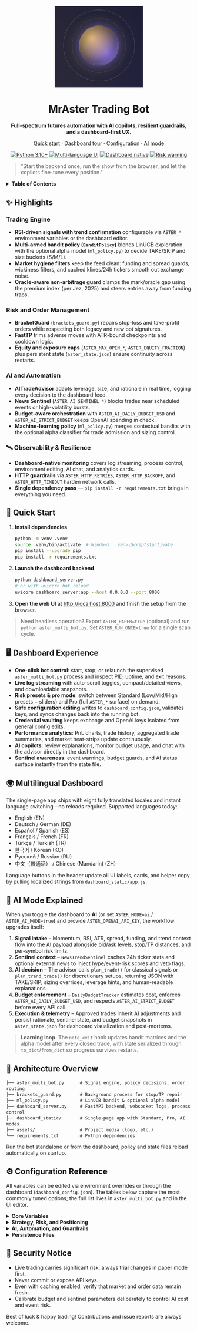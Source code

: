 <div align="center">
  <img src="assets/mraster-logo.png" alt="MrAster logo" width="240" />
  <h1>MrAster Trading Bot</h1>
  <p><strong>Full-spectrum futures automation with AI copilots, resilient guardrails, and a dashboard-first UX.</strong></p>
  <p>
    <a href="#-quick-start">Quick start</a>
    ·
    <a href="#-dashboard-experience">Dashboard tour</a>
    ·
    <a href="#-configuration-reference">Configuration</a>
    ·
    <a href="#-ai-mode-explained">AI mode</a>
  </p>
</div>

<p align="center">
  <a href="https://www.python.org/" target="_blank"><img src="https://img.shields.io/badge/Python-3.10%2B-3776AB?logo=python&logoColor=white" alt="Python 3.10+" /></a>
  <a href="#-multilingual-dashboard"><img src="https://img.shields.io/badge/Multi--language-8%20Locales-8A2BE2" alt="Multi-language UI" /></a>
  <a href="#-observability--resilience"><img src="https://img.shields.io/badge/Status-Dashboard%20native-FF8C00" alt="Dashboard native" /></a>
  <a href="#-security-notice"><img src="https://img.shields.io/badge/Trading-Handle%20with%20care-E63946" alt="Risk warning" /></a>
</p>

> "Start the backend once, run the show from the browser, and let the copilots fine-tune every position."

<details>
<summary><strong>Table of Contents</strong></summary>

- [✨ Highlights](#-highlights)
  - [Trading Engine](#trading-engine)
  - [Risk and Order Management](#risk-and-order-management)
  - [AI and Automation](#ai-and-automation)
  - [Observability & Resilience](#-observability--resilience)
- [🚀 Quick Start](#-quick-start)
- [🖥️ Dashboard Experience](#-dashboard-experience)
- [🌍 Multilingual Dashboard](#-multilingual-dashboard)
- [🤖 AI Mode Explained](#-ai-mode-explained)
- [🧭 Architecture Overview](#-architecture-overview)
- [⚙️ Configuration Reference](#-configuration-reference)
- [🔐 Security Notice](#-security-notice)

</details>

## ✨ Highlights

### Trading Engine
- **RSI-driven signals with trend confirmation** configurable via `ASTER_*` environment variables or the dashboard editor.
- **Multi-armed bandit policy (`BanditPolicy`)** blends LinUCB exploration with the optional alpha model (`ml_policy.py`) to decide TAKE/SKIP and size buckets (S/M/L).
- **Market hygiene filters** keep the feed clean: funding and spread guards, wickiness filters, and cached klines/24h tickers smooth out exchange noise.
- **Oracle-aware non-arbitrage guard** clamps the mark/oracle gap using the premium index (per Jez, 2025) and steers entries away from funding traps.

### Risk and Order Management
- **BracketGuard** (`brackets_guard.py`) repairs stop-loss and take-profit orders while respecting both legacy and new bot signatures.
- **FastTP** trims adverse moves with ATR-bound checkpoints and cooldown logic.
- **Equity and exposure caps** (`ASTER_MAX_OPEN_*`, `ASTER_EQUITY_FRACTION`) plus persistent state (`aster_state.json`) ensure continuity across restarts.

### AI and Automation
- **AITradeAdvisor** adapts leverage, size, and rationale in real time, logging every decision to the dashboard feed.
- **News Sentinel** (`ASTER_AI_SENTINEL_*`) blocks trades near scheduled events or high-volatility bursts.
- **Budget-aware orchestration** with `ASTER_AI_DAILY_BUDGET_USD` and `ASTER_AI_STRICT_BUDGET` keeps OpenAI spending in check.
- **Machine-learning policy** (`ml_policy.py`) merges contextual bandits with the optional alpha classifier for trade admission and sizing control.

### 🛰️ Observability & Resilience
- **Dashboard-native monitoring** covers log streaming, process control, environment editing, AI chat, and analytics cards.
- **HTTP guardrails** via `ASTER_HTTP_RETRIES`, `ASTER_HTTP_BACKOFF`, and `ASTER_HTTP_TIMEOUT` harden network calls.
- **Single dependency pass** — `pip install -r requirements.txt` brings in everything you need.

## 🚀 Quick Start

1. **Install dependencies**
   ```bash
   python -m venv .venv
   source .venv/bin/activate  # Windows: .venv\Scripts\activate
   pip install --upgrade pip
   pip install -r requirements.txt
   ```
2. **Launch the dashboard backend**
   ```bash
   python dashboard_server.py
   # or with uvicorn hot reload
   uvicorn dashboard_server:app --host 0.0.0.0 --port 8000
   ```
3. **Open the web UI** at <http://localhost:8000> and finish the setup from the browser.

> Need headless operation? Export `ASTER_PAPER=true` (optional) and run `python aster_multi_bot.py`. Set `ASTER_RUN_ONCE=true` for a single scan cycle.

## 🖥️ Dashboard Experience

- **One-click bot control**: start, stop, or relaunch the supervised `aster_multi_bot.py` process and inspect PID, uptime, and exit reasons.
- **Live log streaming** with auto-scroll toggles, compact/detailed views, and downloadable snapshots.
- **Risk presets & pro mode**: switch between Standard (Low/Mid/High presets + sliders) and Pro (full `ASTER_*` surface) on demand.
- **Safe configuration editing** writes to `dashboard_config.json`, validates keys, and syncs changes back into the running bot.
- **Credential vaulting** keeps exchange and OpenAI keys isolated from general config edits.
- **Performance analytics**: PnL charts, trade history, aggregated trade summaries, and market heat-strips update continuously.
- **AI copilots**: review explanations, monitor budget usage, and chat with the advisor directly in the dashboard.
- **Sentinel awareness**: event warnings, budget guards, and AI status surface instantly from the state file.

## 🌍 Multilingual Dashboard

The single-page app ships with eight fully translated locales and instant language switching—no reloads required. Supported languages today:

- English (EN)
- Deutsch / German (DE)
- Español / Spanish (ES)
- Français / French (FR)
- Türkçe / Turkish (TR)
- 한국어 / Korean (KO)
- Русский / Russian (RU)
- 中文（普通话） / Chinese (Mandarin) (ZH)

Language buttons in the header update all UI labels, cards, and helper copy by pulling localized strings from `dashboard_static/app.js`.

## 🤖 AI Mode Explained

When you toggle the dashboard to **AI** (or set `ASTER_MODE=ai` / `ASTER_AI_MODE=true`) and provide `ASTER_OPENAI_API_KEY`, the workflow upgrades itself:

1. **Signal intake** – Momentum, RSI, ATR, spread, funding, and trend context flow into the AI payload alongside bid/ask levels, stop/TP distances, and per-symbol risk limits.
2. **Sentinel context** – `NewsTrendSentinel` caches 24h ticker stats and optional external news to inject hype/event-risk scores and veto flags.
3. **AI decision** – The advisor calls `plan_trade()` for classical signals or `plan_trend_trade()` for discretionary setups, returning JSON with TAKE/SKIP, sizing overrides, leverage hints, and human-readable explanations.
4. **Budget enforcement** – `DailyBudgetTracker` estimates cost, enforces `ASTER_AI_DAILY_BUDGET_USD`, and respects `ASTER_AI_STRICT_BUDGET` before every API call.
5. **Execution & telemetry** – Approved trades inherit AI adjustments and persist rationale, sentinel state, and budget snapshots in `aster_state.json` for dashboard visualization and post-mortems.

> **Learning loop.** The `note_exit` hook updates bandit matrices and the alpha model after every closed trade, with state serialized through `to_dict`/`from_dict` so progress survives restarts.

## 🧭 Architecture Overview

```text
├── aster_multi_bot.py      # Signal engine, policy decisions, order routing
├── brackets_guard.py       # Background process for stop/TP repair
├── ml_policy.py            # LinUCB bandit & optional alpha model
├── dashboard_server.py     # FastAPI backend, websocket logs, process control
├── dashboard_static/       # Single-page app with Standard, Pro, AI modes
├── assets/                 # Project media (logo, etc.)
└── requirements.txt        # Python dependencies
```

Run the bot standalone or from the dashboard; policy and state files reload automatically on startup.

## ⚙️ Configuration Reference

All variables can be edited via environment overrides or through the dashboard (`dashboard_config.json`). The tables below capture the most commonly tuned options; the full list lives in `aster_multi_bot.py` and in the UI editor.

<details>
<summary><strong>Core Variables</strong></summary>

| Variable | Default | Description |
| --- | --- | --- |
| `ASTER_API_KEY` / `ASTER_API_SECRET` | empty | API credentials for live trading. |
| `ASTER_EXCHANGE_BASE` | `https://fapi.asterdex.com` | REST endpoint for market and order data (set e.g. to `https://fapi.binance.com` for Binance Futures, or your paper-trading mirror). |
| `ASTER_PAPER` | `false` | Enables the paper-trading adapter. |
| `ASTER_RUN_ONCE` | `false` | Executes exactly one scan cycle. |
| `ASTER_LOGLEVEL` | `INFO` | Logging verbosity (`DEBUG`, `INFO`, ...). |
| `ASTER_MODE` | `standard` | Default dashboard mode (`standard`, `pro`, `ai`). |
| `ASTER_LOOP_SLEEP` | `30` | Pause between scans in seconds. |
| `ASTER_STATE_FILE` | `aster_state.json` | Persistence file for bot and AI state. |
| `ASTER_HTTP_RETRIES` | `2` | Additional HTTP retry attempts. |
| `ASTER_HTTP_BACKOFF` | `0.6` | Base wait time (seconds) between retries. |
| `ASTER_HTTP_TIMEOUT` | `20` | HTTP timeout in seconds. |
| `ASTER_KLINE_CACHE_SEC` | `45` | Lifetime of the kline cache. |

</details>

<details>
<summary><strong>Strategy, Risk, and Positioning</strong></summary>

| Variable | Default | Description |
| --- | --- | --- |
| `ASTER_INTERVAL` / `ASTER_HTF_INTERVAL` | `5m` / `30m` | Timeframes for signals and confirmation. |
| `ASTER_RSI_BUY_MIN` / `ASTER_RSI_SELL_MAX` | `51` / `49`* | RSI bounds for long and short entries. |
| `ASTER_ALLOW_TREND_ALIGN` | `false` | Enforces trend alignment between timeframes. |
| `ASTER_TREND_BIAS` | `with` | Trade with or against the trend. |
| `ASTER_MIN_QUOTE_VOL_USDT` | `150000` | Minimum volume for tradable symbols. |
| `ASTER_SPREAD_BPS_MAX` | `0.0030` | Maximum tolerated bid/ask spread (bps). |
| `ASTER_WICKINESS_MAX` | `0.97` | Filter against overly volatile candles. |
| `ASTER_MIN_EDGE_R` | `0.30` | Minimum edge (in R) required to approve a trade. |
| `ASTER_DEFAULT_NOTIONAL` | `250` | Fallback notional when sizing fails. |
| `ASTER_RISK_PER_TRADE` | `0.007`* | Share of equity per trade. |
| `ASTER_EQUITY_FRACTION` | `0.33` | Maximum equity utilization across open positions. |
| `ASTER_LEVERAGE` | `5` | Default leverage for orders. |
| `ASTER_MAX_OPEN_GLOBAL` | `0` | Global cap on concurrent positions (0 = unlimited, rely on equity guard). |
| `ASTER_MAX_OPEN_PER_SYMBOL` | `0` | Per-symbol position limit (0 = unlimited, netting on exchange). |
| `ASTER_SL_ATR_MULT` / `ASTER_TP_ATR_MULT` | `1.0` / `1.6` | ATR multiples for stop and take-profit. |
| `FAST_TP_ENABLED` | `true` | Enables FastTP partial-profit protection. |
| `FASTTP_MIN_R` | `0.30` | Minimum R gain before FastTP triggers. |
| `FAST_TP_RET1` / `FAST_TP_RET3` | `-0.0010` / `-0.0020` | Pullback thresholds for FastTP. |
| `FASTTP_SNAP_ATR` | `0.25` | ATR distance for the snap mechanism. |
| `FASTTP_COOLDOWN_S` | `15` | Wait time between FastTP checks. |
| `ASTER_FUNDING_FILTER_ENABLED` | `true` | Enables funding limitations. |
| `ASTER_FUNDING_MAX_LONG` / `ASTER_FUNDING_MAX_SHORT` | `0.0010` | Funding caps per direction. |
| `ASTER_NON_ARB_FILTER_ENABLED` | `true` | Activates the mark/oracle clamp derived from Jez (2025) to avoid negative-funding arbitrage. |
| `ASTER_NON_ARB_CLAMP_BPS` | `0.0005` | Width of the clamp applied to the premium (±bps). |
| `ASTER_NON_ARB_EDGE_THRESHOLD` | `0.00005` | Funding edge tolerated before the guard blocks a biased entry. |
| `ASTER_NON_ARB_SKIP_GAP` | `0.0015` | Absolute mark/oracle gap that forces a skip regardless of direction. |

*When launched from the dashboard, values seed to 51/49 RSI and 0.007 risk share. CLI-only launches fall back to 52/48 and 0.006 until overridden or synced via `dashboard_config.json`.*

</details>

<details>
<summary><strong>AI, Automation, and Guardrails</strong></summary>

| Variable | Default | Description |
| --- | --- | --- |
| `ASTER_BANDIT_ENABLED` | `true` | Enables the LinUCB policy. |
| `ASTER_ALPHA_ENABLED` | `true` | Toggles the optional alpha model. |
| `ASTER_ALPHA_THRESHOLD` | `0.55` | Minimum confidence to approve a trade. |
| `ASTER_ALPHA_PROMOTE_DELTA` | `0.15` | Extra confidence required to upsize. |
| `ASTER_HISTORY_MAX` | `250` | Number of historical trades for analytics. |
| `ASTER_OPENAI_API_KEY` | empty | API key for AITradeAdvisor. |
| `ASTER_CHAT_OPENAI_API_KEY` | empty | Optional dashboard chat-only OpenAI key; falls back to `ASTER_OPENAI_API_KEY`. |
| `ASTER_AI_MODEL` | `gpt-4o` | Model ID for AI analysis. |
| `ASTER_AI_DAILY_BUDGET_USD` | `20` | Daily budget limit (USD). |
| `ASTER_AI_STRICT_BUDGET` | `true` | Stops AI calls after hitting the budget. |
| `ASTER_AI_MIN_INTERVAL_SECONDS` | `8` | Cooldown before the AI re-evaluates the same symbol. |
| `ASTER_AI_SENTINEL_ENABLED` | `true` | Activates the News Sentinel. |
| `ASTER_AI_SENTINEL_DECAY_MINUTES` | `90` | Lifetime of a news warning. |
| `ASTER_AI_NEWS_ENDPOINT` | empty | External source for breaking news. |
| `ASTER_AI_NEWS_API_KEY` | empty | API token for the sentinel. |
| `ASTER_BRACKETS_QUEUE_FILE` | `brackets_queue.json` | Queue file for guard repairs. |

</details>

<details>
<summary><strong>Persistence Files</strong></summary>

- **`aster_state.json`** – Primary store for open positions, AI telemetry, sentinel state, and dashboard UI preferences. Delete it to force a clean slate when data becomes inconsistent.
- **`dashboard_config.json`** – Mirrors the environment editor. Back it up for multiple presets or remove it to revert to seeded defaults.
- **`brackets_queue.json`** – Maintained by `brackets_guard.py` to reconcile stop/TP orders. Archive then remove if you observe repeated repair attempts.

Stop the backend before editing or deleting these files to avoid partial writes; move them out of the repository if you need a snapshot before a fresh session.

</details>

## 🔐 Security Notice

- Live trading carries significant risk: always trial changes in paper mode first.
- Never commit or expose API keys.
- Even with caching enabled, verify that market and order data remain fresh.
- Calibrate budget and sentinel parameters deliberately to control AI cost and event risk.

Best of luck & happy trading! Contributions and issue reports are always welcome.
